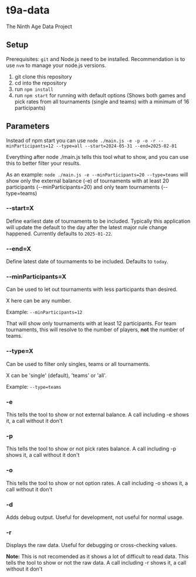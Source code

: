 # t9a-data
The Ninth Age Data Project

## Setup

Prerequisites: `git` and Node.js need to be installed. Recommendation is to use `nvm` to manage your node.js versions.

1. git clone this repository
2. cd into the repository
3. run `npm install`
4. run `npm start` for running with default options (Shows both games and pick rates from all tournaments (single and teams) with a minimum of 16 participants)

## Parameters

Instead of npm start you can use `node ./main.js -e -p -o -r --minParticipants=12 --type=all --start=2024-05-31 --end=2025-02-01`

Everything after node ./main.js tells this tool what to show, and you can use this to better filter your results.

As an example: `node ./main.js -e --minParticipants=20 --type=teams` will show only the external balance (-e) of tournaments with at least 20 participants (--minParticipants=20) and only team tournaments (--type=teams)

### --start=X

Define earliest date of tournaments to be included. Typically this application will update the default to the day after
the latest major rule change happened. Currently defaults to `2025-01-22`.

### --end=X

Define latest date of tournaments to be included. Defaults to `today`.

### --minParticipants=X

Can be used to let out tournaments with less participants than desired.

X here can be any number.

Example: `--minParticipants=12`

That will show only tournaments with at least 12 participants. For team tournaments, this will resolve to the number of
players, **not** the number of teams.


### --type=X

Can be used to filter only singles, teams or all tournaments.

X can be 'single' (default), 'teams' or 'all'.

Example: `--type=teams`

### -e

This tells the tool to show or not external balance. A call including -e shows it, a call without it don't

### -p

This tells the tool to show or not pick rates balance. A call including -p shows it, a call without it don't

### -o

This tells the tool to show or not option rates. A call including -o shows it, a call without it don't

### -d

Adds debug output. Useful for development, not useful for normal usage.

### -r

Displays the raw data. Useful for debugging or cross-checking values.

**Note:** This is not recomended as it shows a lot of difficult to read data.
This tells the tool to show or not the raw data. A call including -r shows it, a call without it don't
